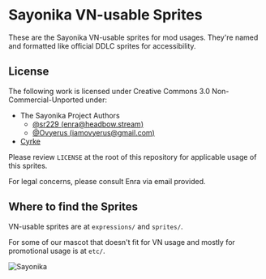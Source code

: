 # Sayonika VN-usable Sprites

These are the Sayonika VN-usable sprites for mod usages. They're named and formatted like official DDLC sprites for accessibility.

## License

The following work is licensed under Creative Commons 3.0 Non-Commercial-Unported under:

- The Sayonika Project Authors
  - [@sr229 (enra@headbow.stream)](https://github.com/sr229)
  - [@Ovyerus (iamovyerus@gmail.com)](https://github.com/Ovyerus)
- [Cyrke](https://reddit.com/u/Cyrke_)

Please review `LICENSE` at the root of this repository for applicable usage of this sprites.

For legal concerns, please consult Enra via email provided.

## Where to find the Sprites

VN-usable sprites are at `expressions/` and `sprites/`. 

For some  of our mascot that doesn't fit for VN usage and mostly for promotional usage is at `etc/`.

![Sayonika](https://raw.githubusercontent.com/Sayo-nika/Press/master/mascot/sprites/3h.png)
